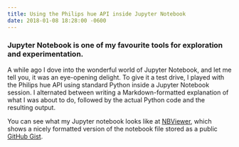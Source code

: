 ```yaml
---
title: Using the Philips hue API inside Jupyter Notebook
date: 2018-01-08 18:28:00 -0600
---
```


### Jupyter Notebook is one of my favourite tools for exploration and experimentation.

A while ago I dove into the wonderful world of Jupyter Notebook, and let me tell you, it was an eye-opening delight.
To give it a test drive, I played with the Philips hue API using standard Python inside a Jupyter Notebook session.
I alternated between writing a Markdown-formatted explanation of what I was about to do, followed by the actual Python code and the resulting output.

You can see what my Jupyter notebook looks like at [NBViewer], which shows a nicely formatted version of the notebook file stored as a public [GitHub Gist].

[NBViewer]: https://nbviewer.jupyter.org/gist/devvyn/d728ed67526d6b7676740d732babfdb0/philips-hue-lets-play.ipynb
[GitHub Gist]: https://gist.github.com/devvyn/d728ed67526d6b7676740d732babfdb0

